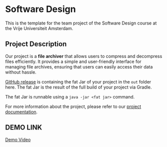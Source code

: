 # Software Design

This is the template for the team project of the Software Design course at the Vrije Universiteit Amsterdam. 

## Project Description
Our project is a **file archiver** that allows users to compress and decompress files efficiently. It provides a simple and user-friendly interface for managing file archives, ensuring that users can easily access their data without hassle.

[GitHub release](https://docs.github.com/en/repositories/releasing-projects-on-github/managing-releases-in-a-repository) is containing the fat Jar of your project in the `out` folder here. The fat Jar is the result of the full build of your project via Gradle.

The fat Jar is runnable using a `java -jar <fat jar>` command.

For more information about the project, please refer to our [project documentation](https://github.com/aserbina28/software_design_T3/blob/main/Assignment%201%20Team%203.pdf).

## DEMO LINK
[Demo Video](https://www.youtube.com/watch?v=wL6er4ZOJ_c)
